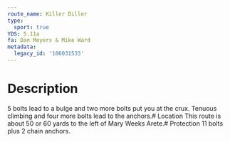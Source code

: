 ```yaml
---
route_name: Killer Diller
type:
  sport: true
YDS: 5.11a
fa: Dan Meyers & Mike Ward
metadata:
  legacy_id: '106031533'
---
```

# Description
5 bolts lead to a bulge and two more bolts put you at the crux. Tenuous climbing and four more bolts lead to the anchors.# Location
This route is about 50 or 60 yards to the left of Mary Weeks Arete.# Protection
11 bolts plus 2 chain anchors.